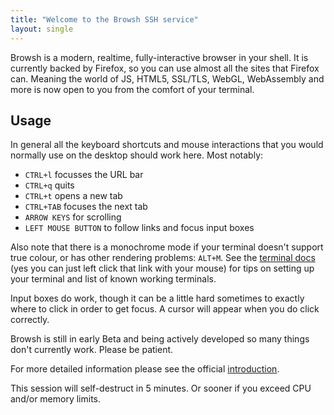 ```yaml
---
title: "Welcome to the Browsh SSH service"
layout: single
---
```


Browsh is a modern, realtime, fully-interactive browser in your shell. It is currently backed by Firefox, so you can use almost all the sites that Firefox can. Meaning the world of JS, HTML5, SSL/TLS, WebGL, WebAssembly and more is now open to you from the comfort of your terminal.

## Usage

In general all the keyboard shortcuts and mouse interactions that you would normally use on the desktop should work here. Most notably:

  * `CTRL+l`  focusses the URL bar
  * `CTRL+q`  quits
  * `CTRL+t`  opens a new tab
  * `CTRL+TAB`  focuses the next tab
  * `ARROW KEYS`  for scrolling
  * `LEFT MOUSE BUTTON`  to follow links and focus input boxes

Also note that there is a monochrome mode if your terminal doesn't support true
colour, or has other rendering problems: `ALT+M`. See the
[terminal docs](/docs/terminals/) (yes you can just left click that link with your mouse) for tips on setting up your terminal and list of known working terminals.

Input boxes do work, though it can be a little hard sometimes to exactly where to click in order to get focus. A cursor will appear when you do click correctly.

Browsh is still in early Beta and being actively developed so many things don't currently work. Please be patient.

For more detailed information please see the official [introduction](https://www.brow.sh/docs/introduction/).

This session will self-destruct in 5 minutes. Or sooner if you exceed CPU and/or memory limits.

